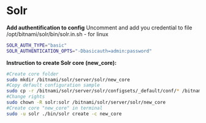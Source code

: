 # Solr

**Add authentification to config**
Uncomment and add you credential to file /opt/bitnami/solr/bin/solr.in.sh - for linux

```bash
SOLR_AUTH_TYPE="basic"
SOLR_AUTHENTICATION_OPTS="-Dbasicauth=admin:password"
```

**Instruction to create Solr core (new_core):**

```bash
#Create core folder
sudo mkdir /bitnami/solr/server/solr/new_core
#Copy default configuration sample
sudo cp -r /bitnami/solr/server/solr/configsets/_default/conf/* /bitnami/solr/server/solr/new_core/
#Change rights
sudo chown -R solr:solr /bitnami/solr/server/solr/new_core
#Create core "new_core" in terminal
sudo -u solr ./bin/solr create -c new_core
```
